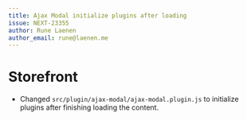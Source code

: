 ```yaml
---
title: Ajax Modal initialize plugins after loading
issue: NEXT-23355
author: Rune Laenen
author_email: rune@laenen.me
---
```

# Storefront
* Changed `src/plugin/ajax-modal/ajax-modal.plugin.js` to initialize plugins after finishing loading the content.

